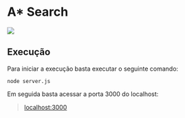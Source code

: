 # A* Search

![](https://github.com/VitorMarinheiro/A-Star-Algorithm/readmegif.gif)

## Execução
Para iniciar a execução basta executar o seguinte comando:

```
node server.js
```


Em seguida basta acessar a porta 3000 do localhost:

> [localhost:3000](http:localhost:3000)